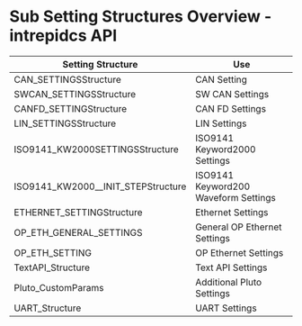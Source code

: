 # Sub Setting Structures Overview - intrepidcs API



| Setting Structure                      | Use                                  |
| -------------------------------------- | ------------------------------------ |
| CAN\_SETTINGSStructure                 | CAN Setting                          |
| SWCAN\_SETTINGSStructure               | SW CAN Settings                      |
| CANFD\_SETTINGStructure                | CAN FD Settings                      |
| LIN\_SETTINGSStructure                 | LIN Settings                         |
| ISO9141\_KW2000SETTINGSStructure       | ISO9141 Keyword2000 Settings         |
| ISO9141\_KW2000\_\_INIT\_STEPStructure | ISO9141 Keyword200 Waveform Settings |
| ETHERNET\_SETTINGStructure             | Ethernet Settings                    |
| OP\_ETH\_GENERAL\_SETTINGS             | General OP Ethernet Settings         |
| OP\_ETH\_SETTING                       | OP Ethernet Settings                 |
| TextAPI\_Structure                     | Text API Settings                    |
| Pluto\_CustomParams                    | Additional Pluto Settings            |
| UART\_Structure                        | UART Settings                        |
